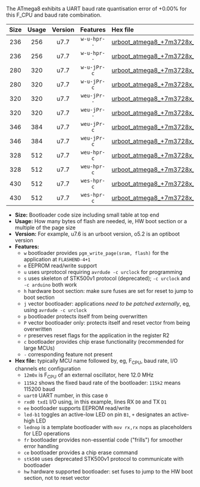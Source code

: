 The ATmega8 exhibits a UART baud rate quantisation error of +0.00% for this F_CPU and baud rate combination.

|Size|Usage|Version|Features|Hex file|
|:-:|:-:|:-:|:-:|:--|
|236|256|u7.7|`w-u-hpr--`|[urboot_atmega8_+7m3728x_+921k6_uart0_rxd0_txd1_led+b5_fr_hw.hex](https://raw.githubusercontent.com/stefanrueger/urboot.hex/main/mcus/atmega8/external_oscillator/fcpu_+7m3728x/br_+921k6/urboot_atmega8_+7m3728x_+921k6_uart0_rxd0_txd1_led+b5_fr_hw.hex)|
|236|256|u7.7|`w-u-hpr--`|[urboot_atmega8_+7m3728x_+921k6_uart0_rxd0_txd1_lednop_fr_hw.hex](https://raw.githubusercontent.com/stefanrueger/urboot.hex/main/mcus/atmega8/external_oscillator/fcpu_+7m3728x/br_+921k6/urboot_atmega8_+7m3728x_+921k6_uart0_rxd0_txd1_lednop_fr_hw.hex)|
|280|320|u7.7|`w-u-jPr-c`|[urboot_atmega8_+7m3728x_+921k6_uart0_rxd0_txd1_led+b5_fr_ce.hex](https://raw.githubusercontent.com/stefanrueger/urboot.hex/main/mcus/atmega8/external_oscillator/fcpu_+7m3728x/br_+921k6/urboot_atmega8_+7m3728x_+921k6_uart0_rxd0_txd1_led+b5_fr_ce.hex)|
|280|320|u7.7|`w-u-jPr-c`|[urboot_atmega8_+7m3728x_+921k6_uart0_rxd0_txd1_lednop_fr_ce.hex](https://raw.githubusercontent.com/stefanrueger/urboot.hex/main/mcus/atmega8/external_oscillator/fcpu_+7m3728x/br_+921k6/urboot_atmega8_+7m3728x_+921k6_uart0_rxd0_txd1_lednop_fr_ce.hex)|
|320|320|u7.7|`weu-jPr--`|[urboot_atmega8_+7m3728x_+921k6_uart0_rxd0_txd1_ee_led+b5_fr.hex](https://raw.githubusercontent.com/stefanrueger/urboot.hex/main/mcus/atmega8/external_oscillator/fcpu_+7m3728x/br_+921k6/urboot_atmega8_+7m3728x_+921k6_uart0_rxd0_txd1_ee_led+b5_fr.hex)|
|320|320|u7.7|`weu-jPr--`|[urboot_atmega8_+7m3728x_+921k6_uart0_rxd0_txd1_ee_lednop_fr.hex](https://raw.githubusercontent.com/stefanrueger/urboot.hex/main/mcus/atmega8/external_oscillator/fcpu_+7m3728x/br_+921k6/urboot_atmega8_+7m3728x_+921k6_uart0_rxd0_txd1_ee_lednop_fr.hex)|
|346|384|u7.7|`weu-jPr-c`|[urboot_atmega8_+7m3728x_+921k6_uart0_rxd0_txd1_ee_led+b5_fr_ce.hex](https://raw.githubusercontent.com/stefanrueger/urboot.hex/main/mcus/atmega8/external_oscillator/fcpu_+7m3728x/br_+921k6/urboot_atmega8_+7m3728x_+921k6_uart0_rxd0_txd1_ee_led+b5_fr_ce.hex)|
|346|384|u7.7|`weu-jPr-c`|[urboot_atmega8_+7m3728x_+921k6_uart0_rxd0_txd1_ee_lednop_fr_ce.hex](https://raw.githubusercontent.com/stefanrueger/urboot.hex/main/mcus/atmega8/external_oscillator/fcpu_+7m3728x/br_+921k6/urboot_atmega8_+7m3728x_+921k6_uart0_rxd0_txd1_ee_lednop_fr_ce.hex)|
|328|512|u7.7|`weu-hpr-c`|[urboot_atmega8_+7m3728x_+921k6_uart0_rxd0_txd1_ee_led+b5_fr_ce_hw.hex](https://raw.githubusercontent.com/stefanrueger/urboot.hex/main/mcus/atmega8/external_oscillator/fcpu_+7m3728x/br_+921k6/urboot_atmega8_+7m3728x_+921k6_uart0_rxd0_txd1_ee_led+b5_fr_ce_hw.hex)|
|328|512|u7.7|`weu-hpr-c`|[urboot_atmega8_+7m3728x_+921k6_uart0_rxd0_txd1_ee_lednop_fr_ce_hw.hex](https://raw.githubusercontent.com/stefanrueger/urboot.hex/main/mcus/atmega8/external_oscillator/fcpu_+7m3728x/br_+921k6/urboot_atmega8_+7m3728x_+921k6_uart0_rxd0_txd1_ee_lednop_fr_ce_hw.hex)|
|430|512|u7.7|`wes-hpr-c`|[urboot_atmega8_+7m3728x_+921k6_uart0_rxd0_txd1_ee_led+b5_fr_ce_stk500_hw.hex](https://raw.githubusercontent.com/stefanrueger/urboot.hex/main/mcus/atmega8/external_oscillator/fcpu_+7m3728x/br_+921k6/urboot_atmega8_+7m3728x_+921k6_uart0_rxd0_txd1_ee_led+b5_fr_ce_stk500_hw.hex)|
|430|512|u7.7|`wes-hpr-c`|[urboot_atmega8_+7m3728x_+921k6_uart0_rxd0_txd1_ee_lednop_fr_ce_stk500_hw.hex](https://raw.githubusercontent.com/stefanrueger/urboot.hex/main/mcus/atmega8/external_oscillator/fcpu_+7m3728x/br_+921k6/urboot_atmega8_+7m3728x_+921k6_uart0_rxd0_txd1_ee_lednop_fr_ce_stk500_hw.hex)|

- **Size:** Bootloader code size including small table at top end
- **Usage:** How many bytes of flash are needed, ie, HW boot section or a multiple of the page size
- **Version:** For example, u7.6 is an urboot version, o5.2 is an optiboot version
- **Features:**
  + `w` bootloader provides `pgm_write_page(sram, flash)` for the application at `FLASHEND-4+1`
  + `e` EEPROM read/write support
  + `u` uses urprotocol requiring `avrdude -c urclock` for programming
  + `s` uses skeleton of STK500v1 protocol (deprecated); `-c urclock` and `-c arduino` both work
  + `h` hardware boot section: make sure fuses are set for reset to jump to boot section
  + `j` vector bootloader: applications *need to be patched externally*, eg, using `avrdude -c urclock`
  + `p` bootloader protects itself from being overwritten
  + `P` vector bootloader only: protects itself and reset vector from being overwritten
  + `r` preserves reset flags for the application in the register R2
  + `c` bootloader provides chip erase functionality (recommended for large MCUs)
  + `-` corresponding feature not present
- **Hex file:** typically MCU name followed by, eg, F<sub>CPU</sub>, baud rate, I/O channels etc configuration
  + `12m0x` is F<sub>CPU</sub> of an external oscillator, here 12.0 MHz
  + `115k2` shows the fixed baud rate of the bootloader: `115k2` means 115200 baud
  + `uart0` UART number, in this case `0`
  + `rxd0 txd1` I/O using, in this example, lines RX `D0` and TX `D1`
  + `ee` bootloader supports EEPROM read/write
  + `led-b1` toggles an active-low LED on pin `B1`, `+` designates an active-high LED
  + `lednop` is a template bootloader with `mov rx,rx` nops as placeholders for LED operations
  + `fr` bootloader provides non-essential code ("frills") for smoother error handling
  + `ce` bootloader provides a chip erase command
  + `stk500` uses deprecated STK500v1 protocol to communicate with bootloader
  + `hw` hardware supported bootloader: set fuses to jump to the HW boot section, not to reset vector
